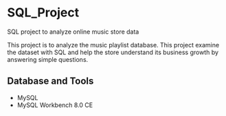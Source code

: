 # SQL_Project
SQL project to analyze online music store data

This project is to analyze the music playlist database. This project examine the dataset with SQL and help the store understand its business growth by answering simple questions.

## Database and Tools
* MySQL
* MySQL Workbench 8.0 CE
